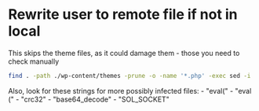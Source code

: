 # Rewrite user to remote file if not in local

This skips the theme files, as it could damage them - those you need to check manually

```bash
find . -path ./wp-content/themes -prune -o -name '*.php' -exec sed -i '1 s/^<?php.*$/<?php/g' {} \;
```

Also, look for these strings for more possibly infected files:
	- "eval("
	- "eval ("
	- "crc32"
	- "base64_decode"
	- "SOL_SOCKET"
